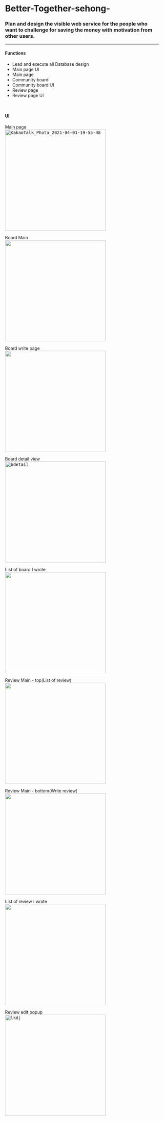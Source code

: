 # Better-Together-sehong-

### Plan and design the visible web service for the people who want to challenge for saving the money with motivation from other users.
---

#### Functions
+ Lead and execute all Database design
+ Main page UI
+ Main page
+ Community board 
+ Community board UI
+ Review page
+ Review page UI

<br>

#### UI

Main page  
<kbd>
<img width="330" alt="KakaoTalk_Photo_2021-04-01-19-55-48" src="https://user-images.githubusercontent.com/76933763/113812647-6a159a80-97a9-11eb-8baf-30f0fb2aa0c9.png">
</kbd>  

Board Main  
<kbd>
  <img width="330" src="https://user-images.githubusercontent.com/76933763/113812796-a943eb80-97a9-11eb-9ab5-31961a4ca811.png">
</kbd>

Board write page  
<kbd>
<img width="330" src="https://user-images.githubusercontent.com/76933763/113813306-9ed62180-97aa-11eb-8711-30f116025555.png">
</kbd>


Board detail view    
<kbd>
<img width="330" alt="bdetail" src="https://user-images.githubusercontent.com/76933763/113814737-11480100-97ad-11eb-8f15-0df52dbda762.png">
</kbd>

List of board I wrote   
<kbd>
<img width="330" src="https://user-images.githubusercontent.com/76933763/113813691-553a0680-97ab-11eb-9a99-1a5b3b54de25.png">
</kbd>

Review Main - top(List of review)  
<kbd>
<img width="330" src="https://user-images.githubusercontent.com/76933763/113813751-73076b80-97ab-11eb-82ba-de59df9e8369.png">
</kbd>

Review Main - bottom(Write review)  
<kbd>
  <img width="330" src="https://user-images.githubusercontent.com/76933763/113813778-81558780-97ab-11eb-8643-705074fb8126.png">
</kbd>

List of review I wrote  
<kbd>
  <img width="330" src="https://user-images.githubusercontent.com/76933763/113813881-ae099f00-97ab-11eb-8aad-632b34e3423d.png">
</kbd>

Review edit popup   
<kbd>
<img width="330" alt="lkdj" src="https://user-images.githubusercontent.com/76933763/113814420-9979d680-97ac-11eb-9f51-62ce0d586cce.png">
</kbd>




